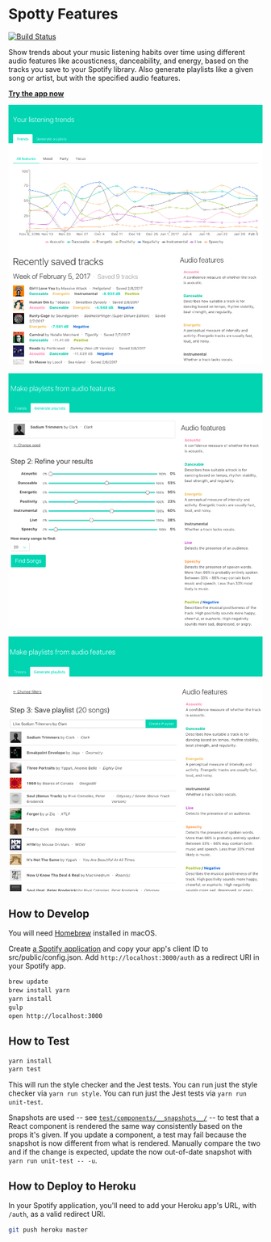 # Spotty Features

[![Build Status](https://travis-ci.org/cheshire137/spotty-features.svg?branch=master)](https://travis-ci.org/cheshire137/spotty-features)

Show trends about your music listening habits over time using different audio
features like acousticness, danceability, and energy, based on the tracks you
save to your Spotify library. Also generate playlists like a given song or
artist, but with the specified audio features.

**[Try the app now](https://spotty-features.herokuapp.com)**

![Screenshot of trends](https://raw.githubusercontent.com/cheshire137/spotty-features/master/screenshot1.png)

![Screenshot of adjusting audio features](https://raw.githubusercontent.com/cheshire137/spotty-features/master/screenshot2.png)

![Screenshot of creating a playlist](https://raw.githubusercontent.com/cheshire137/spotty-features/master/screenshot3.png)

## How to Develop

You will need [Homebrew](http://brew.sh/) installed in macOS.

Create
[a Spotify application](https://developer.spotify.com/my-applications) and copy
your app's client ID to src/public/config.json. Add `http://localhost:3000/auth`
as a redirect URI in your Spotify app.

```bash
brew update
brew install yarn
yarn install
gulp
open http://localhost:3000
```

## How to Test

```bash
yarn install
yarn test
```

This will run the style checker and the Jest tests. You can run just the
style checker via `yarn run style`. You can run just the Jest tests
via `yarn run unit-test`.

Snapshots are used --
see [`test/components/__snapshots__/`](test/components/__snapshots__/) --
to test that a React component is rendered the same way consistently based
on the props it's given. If you update a component, a test may fail
because the snapshot is now different from what is rendered. Manually
compare the two and if the change is expected, update the now out-of-date
snapshot with `yarn run unit-test -- -u`.

## How to Deploy to Heroku

In your Spotify application, you'll need to add your Heroku app's URL, with `/auth`,
as a valid redirect URI.

```bash
git push heroku master
```
